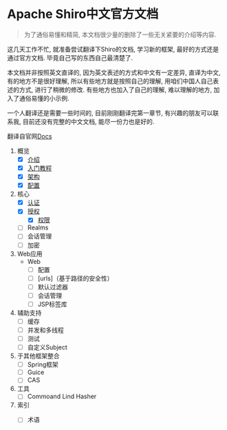 # Apache Shiro中文官方文档
>  为了通俗易懂和精简,  本文档很少量的删除了一些无关紧要的介绍等内容.  

这几天工作不忙,   就准备尝试翻译下Shiro的文档,  学习新的框架,  最好的方式还是通过官方文档.   毕竟自己写的东西自己最清楚了.  

本文档并非按照英文直译的,   因为英文表述的方式和中文有一定差异,   直译为中文,  有的地方不是很好理解,  所以有些地方就是按照自己的理解,   用咱们中国人自己表述的方式,   进行了稍微的修改.   有些地方也加入了自己的理解,  难以理解的地方,  加入了通俗易懂的小示例.   

一个人翻译还是需要一些时间的,  目前刚刚翻译完第一章节,  有兴趣的朋友可以联系我,  目前还没有完整的中文文档,  能尽一份力也是好的.   

翻译自官网[Docs](http://shiro.apache.org/reference.html)

1. 概览
   - [x] [介绍](https://github.com/quavario/ApacheShiroDocument/blob/master/Ashroid%20Shiro%E7%AE%80%E4%BB%8B.md)
   - [x] [入门教程](https://github.com/quavario/ApacheShiroDocument/blob/master/Apache%20Shiro%20%E5%85%A5%E9%97%A8%E6%95%99%E7%A8%8B.md)
   - [x] [架构](https://github.com/quavario/ApacheShiroDocument/blob/master/Apache%20Shiro%E6%9E%B6%E6%9E%84.md)
   - [x] [配置](https://github.com/quavario/ApacheShiroDocument/blob/master/Apache%20Shiro%E9%85%8D%E7%BD%AE.md)
2. 核心
   - [x] [认证](https://github.com/quavario/ApacheShiroDocument/blob/master/Apache%20Shiro%E8%BA%AB%E4%BB%BD%E9%AA%8C%E8%AF%81.md)
   - [x] [授权](https://github.com/quavario/ApacheShiroDocument/blob/master/Apache%20Shiro%E6%8E%88%E6%9D%83.md)
     - [x] [权限](https://github.com/quavario/ApacheShiroDocument/blob/master/Apache%20Shiro%E7%9A%84%E6%9D%83%E9%99%90%E6%8E%A7%E5%88%B6.md)
   - [ ] Realms
   - [ ] 会话管理
   - [ ] 加密
3. Web应用
   - Web
     - [ ] 配置
     - [ ] [urls\]（基于路径的安全性）
     - [ ] 默认过滤器
     - [ ] 会话管理
     - [ ] JSP标签库
4. 辅助支持
   - [ ] 缓存
   - [ ] 并发和多线程
   - [ ] 测试
   - [ ] 自定义Subject
5. 于其他框架整合
   - [ ] Spring框架
   - [ ] Guice
   - [ ] CAS
6. 工具
   - [ ] Commoand Lind Hasher
7. 索引
   - [ ] 术语

